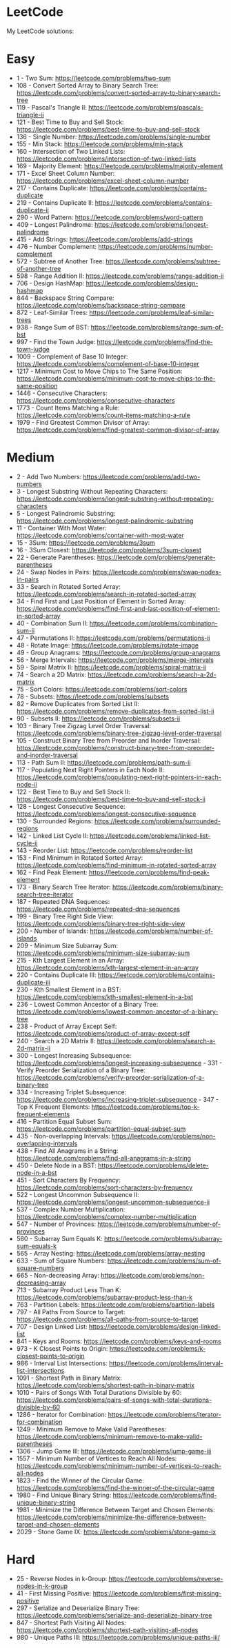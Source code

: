 # LeetCode
My LeetCode solutions:

# Easy
 - 1 - Two Sum: https://leetcode.com/problems/two-sum
 - 108 - Convert Sorted Array to Binary Search Tree: https://leetcode.com/problems/convert-sorted-array-to-binary-search-tree
 - 119 - Pascal's Triangle II: https://leetcode.com/problems/pascals-triangle-ii
 - 121 - Best Time to Buy and Sell Stock: https://leetcode.com/problems/best-time-to-buy-and-sell-stock
 - 136 - Single Number: https://leetcode.com/problems/single-number
 - 155 - Min Stack: https://leetcode.com/problems/min-stack
 - 160 - Intersection of Two Linked Lists: https://leetcode.com/problems/intersection-of-two-linked-lists
 - 169 - Majority Element: https://leetcode.com/problems/majority-element
 - 171 - Excel Sheet Column Number: https://leetcode.com/problems/excel-sheet-column-number
 - 217 - Contains Duplicate: https://leetcode.com/problems/contains-duplicate
 - 219 - Contains Duplicate II: https://leetcode.com/problems/contains-duplicate-ii
 - 290 - Word Pattern: https://leetcode.com/problems/word-pattern
 - 409 - Longest Palindrome: https://leetcode.com/problems/longest-palindrome
 - 415 - Add Strings: https://leetcode.com/problems/add-strings
 - 476 - Number Complement: https://leetcode.com/problems/number-complement
 - 572 - Subtree of Another Tree: https://leetcode.com/problems/subtree-of-another-tree
 - 598 - Range Addition II: https://leetcode.com/problems/range-addition-ii
 - 706 - Design HashMap: https://leetcode.com/problems/design-hashmap
 - 844 - Backspace String Compare: https://leetcode.com/problems/backspace-string-compare
 - 872 - Leaf-Similar Trees: https://leetcode.com/problems/leaf-similar-trees
 - 938 - Range Sum of BST: https://leetcode.com/problems/range-sum-of-bst
 - 997 - Find the Town Judge: https://leetcode.com/problems/find-the-town-judge
 - 1009 - Complement of Base 10 Integer: https://leetcode.com/problems/complement-of-base-10-integer
 - 1217 - Minimum Cost to Move Chips to The Same Position: https://leetcode.com/problems/minimum-cost-to-move-chips-to-the-same-position
 - 1446 - Consecutive Characters: https://leetcode.com/problems/consecutive-characters
 - 1773 - Count Items Matching a Rule: https://leetcode.com/problems/count-items-matching-a-rule     
 - 1979 - Find Greatest Common Divisor of Array: https://leetcode.com/problems/find-greatest-common-divisor-of-array

# Medium
 - 2 - Add Two Numbers: https://leetcode.com/problems/add-two-numbers
 - 3 - Longest Substring Without Repeating Characters: https://leetcode.com/problems/longest-substring-without-repeating-characters
 - 5 - Longest Palindromic Substring: https://leetcode.com/problems/longest-palindromic-substring    
 - 11 - Container With Most Water: https://leetcode.com/problems/container-with-most-water
 - 15 - 3Sum: https://leetcode.com/problems/3sum
 - 16 - 3Sum Closest: https://leetcode.com/problems/3sum-closest
 - 22 - Generate Parentheses: https://leetcode.com/problems/generate-parentheses
 - 24 - Swap Nodes in Pairs: https://leetcode.com/problems/swap-nodes-in-pairs
 - 33 - Search in Rotated Sorted Array: https://leetcode.com/problems/search-in-rotated-sorted-array 
 - 34 - Find First and Last Position of Element in Sorted Array: https://leetcode.com/problems/find-first-and-last-position-of-element-in-sorted-array
 - 40 - Combination Sum II: https://leetcode.com/problems/combination-sum-ii
 - 47 - Permutations II: https://leetcode.com/problems/permutations-ii
 - 48 - Rotate Image: https://leetcode.com/problems/rotate-image
 - 49 - Group Anagrams: https://leetcode.com/problems/group-anagrams
 - 56 - Merge Intervals: https://leetcode.com/problems/merge-intervals
 - 59 - Spiral Matrix II: https://leetcode.com/problems/spiral-matrix-ii
 - 74 - Search a 2D Matrix: https://leetcode.com/problems/search-a-2d-matrix
 - 75 - Sort Colors: https://leetcode.com/problems/sort-colors
 - 78 - Subsets: https://leetcode.com/problems/subsets
 - 82 - Remove Duplicates from Sorted List II: https://leetcode.com/problems/remove-duplicates-from-sorted-list-ii
 - 90 - Subsets II: https://leetcode.com/problems/subsets-ii
 - 103 - Binary Tree Zigzag Level Order Traversal: https://leetcode.com/problems/binary-tree-zigzag-level-order-traversal
 - 105 - Construct Binary Tree from Preorder and Inorder Traversal: https://leetcode.com/problems/construct-binary-tree-from-preorder-and-inorder-traversal
 - 113 - Path Sum II: https://leetcode.com/problems/path-sum-ii
 - 117 - Populating Next Right Pointers in Each Node II: https://leetcode.com/problems/populating-next-right-pointers-in-each-node-ii
 - 122 - Best Time to Buy and Sell Stock II: https://leetcode.com/problems/best-time-to-buy-and-sell-stock-ii
 - 128 - Longest Consecutive Sequence: https://leetcode.com/problems/longest-consecutive-sequence    
 - 130 - Surrounded Regions: https://leetcode.com/problems/surrounded-regions
 - 142 - Linked List Cycle II: https://leetcode.com/problems/linked-list-cycle-ii
 - 143 - Reorder List: https://leetcode.com/problems/reorder-list
 - 153 - Find Minimum in Rotated Sorted Array: https://leetcode.com/problems/find-minimum-in-rotated-sorted-array
 - 162 - Find Peak Element: https://leetcode.com/problems/find-peak-element
 - 173 - Binary Search Tree Iterator: https://leetcode.com/problems/binary-search-tree-iterator      
 - 187 - Repeated DNA Sequences: https://leetcode.com/problems/repeated-dna-sequences
 - 199 - Binary Tree Right Side View: https://leetcode.com/problems/binary-tree-right-side-view      
 - 200 - Number of Islands: https://leetcode.com/problems/number-of-islands
 - 209 - Minimum Size Subarray Sum: https://leetcode.com/problems/minimum-size-subarray-sum
 - 215 - Kth Largest Element in an Array: https://leetcode.com/problems/kth-largest-element-in-an-array
 - 220 - Contains Duplicate III: https://leetcode.com/problems/contains-duplicate-iii
 - 230 - Kth Smallest Element in a BST: https://leetcode.com/problems/kth-smallest-element-in-a-bst  
 - 236 - Lowest Common Ancestor of a Binary Tree: https://leetcode.com/problems/lowest-common-ancestor-of-a-binary-tree
 - 238 - Product of Array Except Self: https://leetcode.com/problems/product-of-array-except-self    
 - 240 - Search a 2D Matrix II: https://leetcode.com/problems/search-a-2d-matrix-ii
 - 300 - Longest Increasing Subsequence: https://leetcode.com/problems/longest-increasing-subsequence - 331 - Verify Preorder Serialization of a Binary Tree: https://leetcode.com/problems/verify-preorder-serialization-of-a-binary-tree
 - 334 - Increasing Triplet Subsequence: https://leetcode.com/problems/increasing-triplet-subsequence - 347 - Top K Frequent Elements: https://leetcode.com/problems/top-k-frequent-elements
 - 416 - Partition Equal Subset Sum: https://leetcode.com/problems/partition-equal-subset-sum        
 - 435 - Non-overlapping Intervals: https://leetcode.com/problems/non-overlapping-intervals
 - 438 - Find All Anagrams in a String: https://leetcode.com/problems/find-all-anagrams-in-a-string  
 - 450 - Delete Node in a BST: https://leetcode.com/problems/delete-node-in-a-bst
 - 451 - Sort Characters By Frequency: https://leetcode.com/problems/sort-characters-by-frequency    
 - 522 - Longest Uncommon Subsequence II: https://leetcode.com/problems/longest-uncommon-subsequence-ii
 - 537 - Complex Number Multiplication: https://leetcode.com/problems/complex-number-multiplication  
 - 547 - Number of Provinces: https://leetcode.com/problems/number-of-provinces
 - 560 - Subarray Sum Equals K: https://leetcode.com/problems/subarray-sum-equals-k
 - 565 - Array Nesting: https://leetcode.com/problems/array-nesting
 - 633 - Sum of Square Numbers: https://leetcode.com/problems/sum-of-square-numbers
 - 665 - Non-decreasing Array: https://leetcode.com/problems/non-decreasing-array
 - 713 - Subarray Product Less Than K: https://leetcode.com/problems/subarray-product-less-than-k    
 - 763 - Partition Labels: https://leetcode.com/problems/partition-labels
 - 797 - All Paths From Source to Target: https://leetcode.com/problems/all-paths-from-source-to-target
 - 707 - Design Linked List: https://leetcode.com/problems/design-linked-list
 - 841 - Keys and Rooms: https://leetcode.com/problems/keys-and-rooms
 - 973 - K Closest Points to Origin: https://leetcode.com/problems/k-closest-points-to-origin        
 - 986 - Interval List Intersections: https://leetcode.com/problems/interval-list-intersections      
 - 1091 - Shortest Path in Binary Matrix: https://leetcode.com/problems/shortest-path-in-binary-matrix
 - 1010 - Pairs of Songs With Total Durations Divisible by 60: https://leetcode.com/problems/pairs-of-songs-with-total-durations-divisible-by-60
 - 1286 - Iterator for Combination: https://leetcode.com/problems/iterator-for-combination
 - 1249 - Minimum Remove to Make Valid Parentheses: https://leetcode.com/problems/minimum-remove-to-make-valid-parentheses
 - 1306 - Jump Game III: https://leetcode.com/problems/jump-game-iii
 - 1557 - Minimum Number of Vertices to Reach All Nodes: https://leetcode.com/problems/minimum-number-of-vertices-to-reach-all-nodes
 - 1823 - Find the Winner of the Circular Game: https://leetcode.com/problems/find-the-winner-of-the-circular-game
 - 1980 - Find Unique Binary String: https://leetcode.com/problems/find-unique-binary-string
 - 1981 - Minimize the Difference Between Target and Chosen Elements: https://leetcode.com/problems/minimize-the-difference-between-target-and-chosen-elements
 - 2029 - Stone Game IX: https://leetcode.com/problems/stone-game-ix


 # Hard
 - 25 - Reverse Nodes in k-Group: https://leetcode.com/problems/reverse-nodes-in-k-group
 - 41 - First Missing Positive: https://leetcode.com/problems/first-missing-positive
 - 297 - Serialize and Deserialize Binary Tree: https://leetcode.com/problems/serialize-and-deserialize-binary-tree
 - 847 - Shortest Path Visiting All Nodes: https://leetcode.com/problems/shortest-path-visiting-all-nodes
 - 980 - Unique Paths III: https://leetcode.com/problems/unique-paths-iii/

